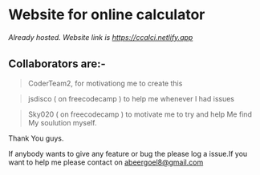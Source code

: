 # Website for online calculator

###### Already hosted. Website link is https://ccalci.netlify.app

## Collaborators are:-
 >CoderTeam2, for motivationg me to create this
 
 >jsdisco ( on freecodecamp ) to help me whenever I had issues
 
 >Sky020 ( on freecodecamp ) to motivate me to try and help Me find My soulution myself.
 
Thank You guys.

If anybody wants to give any feature or bug the please log a issue.If you want to help me please contact on abeergoel8@gmail.com
